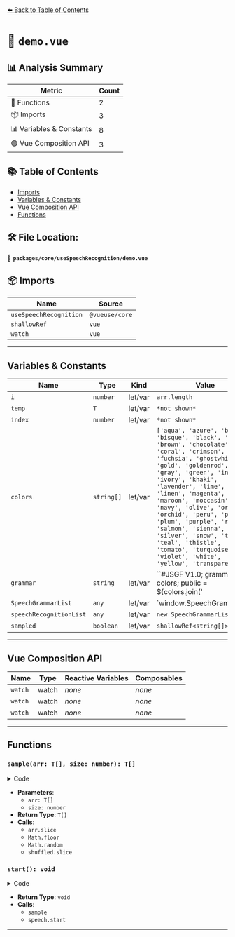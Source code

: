 [⬅️ Back to Table of Contents](../../../index.md)

# 📄 `demo.vue`

## 📊 Analysis Summary

| Metric | Count |
|--------|-------|
| 🔧 Functions | 2 |
| 📦 Imports | 3 |
| 📊 Variables & Constants | 8 |
| 🟢 Vue Composition API | 3 |

## 📚 Table of Contents

- [Imports](#imports)
- [Variables & Constants](#variables-constants)
- [Vue Composition API](#vue-composition-api)
- [Functions](#functions)

## 🛠️ File Location:
📂 **`packages/core/useSpeechRecognition/demo.vue`**

## 📦 Imports

| Name | Source |
|------|--------|
| `useSpeechRecognition` | `@vueuse/core` |
| `shallowRef` | `vue` |
| `watch` | `vue` |


---

## Variables & Constants

| Name | Type | Kind | Value | Exported |
|------|------|------|-------|----------|
| `i` | `number` | let/var | `arr.length` | ✗ |
| `temp` | `T` | let/var | `*not shown*` | ✗ |
| `index` | `number` | let/var | `*not shown*` | ✗ |
| `colors` | `string[]` | let/var | `['aqua', 'azure', 'beige', 'bisque', 'black', 'blue', 'brown', 'chocolate', 'coral', 'crimson', 'cyan', 'fuchsia', 'ghostwhite', 'gold', 'goldenrod', 'gray', 'green', 'indigo', 'ivory', 'khaki', 'lavender', 'lime', 'linen', 'magenta', 'maroon', 'moccasin', 'navy', 'olive', 'orange', 'orchid', 'peru', 'pink', 'plum', 'purple', 'red', 'salmon', 'sienna', 'silver', 'snow', 'tan', 'teal', 'thistle', 'tomato', 'turquoise', 'violet', 'white', 'yellow', 'transparent']` | ✗ |
| `grammar` | `string` | let/var | ``#JSGF V1.0; grammar colors; public <color> = ${colors.join(' | ')} ;`` | ✗ |
| `SpeechGrammarList` | `any` | let/var | `window.SpeechGrammarList || window.webkitSpeechGrammarList` | ✗ |
| `speechRecognitionList` | `any` | let/var | `new SpeechGrammarList()` | ✗ |
| `sampled` | `boolean` | let/var | `shallowRef<string[]>([])` | ✗ |


---

## Vue Composition API

| Name | Type | Reactive Variables | Composables |
|------|------|-------------------|-------------|
| `watch` | watch | *none* | *none* |
| `watch` | watch | *none* | *none* |
| `watch` | watch | *none* | *none* |


---

## Functions

### `sample(arr: T[], size: number): T[]`

<details><summary>Code</summary>

```ts
function sample<T>(arr: T[], size: number) {
  const shuffled = arr.slice(0)
  let i = arr.length
  let temp: T
  let index: number
  while (i--) {
    index = Math.floor((i + 1) * Math.random())
    temp = shuffled[index]
    shuffled[index] = shuffled[i]
    shuffled[i] = temp
  }
  return shuffled.slice(0, size)
}
```
</details>

- **Parameters**:
  - `arr: T[]`
  - `size: number`
- **Return Type**: `T[]`
- **Calls**:
  - `arr.slice`
  - `Math.floor`
  - `Math.random`
  - `shuffled.slice`
### `start(): void`

<details><summary>Code</summary>

```ts
function start() {
  color.value = 'transparent'
  speech.result.value = ''
  sampled.value = sample(colors, 5)
  speech.start()
}
```
</details>

- **Return Type**: `void`
- **Calls**:
  - `sample`
  - `speech.start`

---